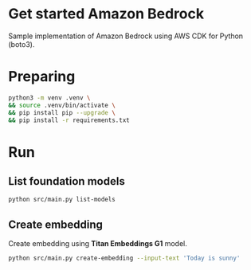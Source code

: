 Get started Amazon Bedrock
===

Sample implementation of Amazon Bedrock using AWS CDK for Python (boto3).

# Preparing

```bash
python3 -m venv .venv \
&& source .venv/bin/activate \
&& pip install pip --upgrade \
&& pip install -r requirements.txt
```

# Run

## List foundation models

```bash
python src/main.py list-models
```


## Create embedding

Create embedding using **Titan Embeddings G1** model.

```bash
python src/main.py create-embedding --input-text 'Today is sunny'
```